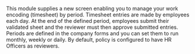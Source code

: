 This module supplies a new screen enabling you to manage your work
encoding (timesheet) by period. Timesheet entries are made by employees
each day. At the end of the defined period, employees submit their
validated sheet and the reviewer must then approve submitted entries.
Periods are defined in the company forms and you can set them to run
monthly, weekly or daily. By default, policy is configured to have HR
Officers as reviewers.
